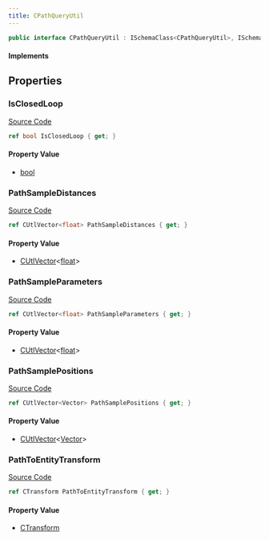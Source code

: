 ```yaml
---
title: CPathQueryUtil
---
```


```csharp
public interface CPathQueryUtil : ISchemaClass<CPathQueryUtil>, ISchemaField, ISchemaClass, INativeHandle
```

#### Implements

## Properties

### IsClosedLoop

[Source Code](https://github.com/swiftly-solution/swiftlys2/blob/beta/managed/src/SwiftlyS2.Generated/Schemas/Interfaces/CPathQueryUtil.cs#L24)

```csharp
ref bool IsClosedLoop { get; }
```

#### Property Value

- [bool](https://learn.microsoft.com/dotnet/api/system.boolean)

### PathSampleDistances

[Source Code](https://github.com/swiftly-solution/swiftlys2/blob/beta/managed/src/SwiftlyS2.Generated/Schemas/Interfaces/CPathQueryUtil.cs#L22)

```csharp
ref CUtlVector<float> PathSampleDistances { get; }
```

#### Property Value

- [CUtlVector](/docs/api/-1)<[float](https://learn.microsoft.com/dotnet/api/system.single)>

### PathSampleParameters

[Source Code](https://github.com/swiftly-solution/swiftlys2/blob/beta/managed/src/SwiftlyS2.Generated/Schemas/Interfaces/CPathQueryUtil.cs#L20)

```csharp
ref CUtlVector<float> PathSampleParameters { get; }
```

#### Property Value

- [CUtlVector](/docs/api/-1)<[float](https://learn.microsoft.com/dotnet/api/system.single)>

### PathSamplePositions

[Source Code](https://github.com/swiftly-solution/swiftlys2/blob/beta/managed/src/SwiftlyS2.Generated/Schemas/Interfaces/CPathQueryUtil.cs#L18)

```csharp
ref CUtlVector<Vector> PathSamplePositions { get; }
```

#### Property Value

- [CUtlVector](/docs/api/-1)<[Vector](/docs/api/shared/natives/vector)>

### PathToEntityTransform

[Source Code](https://github.com/swiftly-solution/swiftlys2/blob/beta/managed/src/SwiftlyS2.Generated/Schemas/Interfaces/CPathQueryUtil.cs#L16)

```csharp
ref CTransform PathToEntityTransform { get; }
```

#### Property Value

- [CTransform](/docs/api/shared/natives/ctransform)

